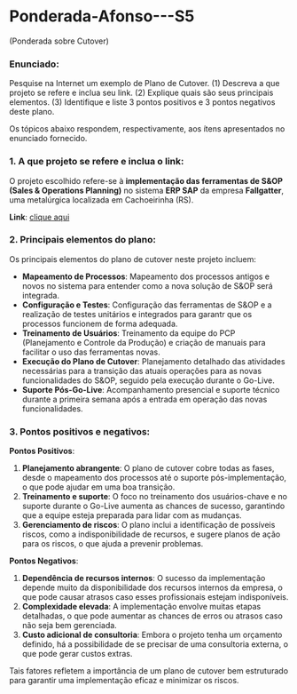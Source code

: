 # Ponderada-Afonso---S5
(Ponderada sobre Cutover)

### Enunciado:

Pesquise na Internet um exemplo de Plano de Cutover.
(1) Descreva a que projeto se refere e inclua seu link.
(2) Explique quais são seus principais elementos.
(3) Identifique e liste 3 pontos positivos e 3 pontos negativos deste plano.

Os tópicos abaixo respondem, respectivamente, aos ítens apresentados no enunciado fornecido.


### 1. A que projeto se refere e inclua o link:
O projeto escolhido refere-se à **implementação das ferramentas de S&OP (Sales & Operations Planning)** no sistema **ERP SAP** da empresa **Fallgatter**, uma metalúrgica localizada em Cachoeirinha (RS).

**Link**: [clique aqui](./documents/Iris-Hollick_.pdf)


### 2. Principais elementos do plano:
Os principais elementos do plano de cutover neste projeto incluem:

- **Mapeamento de Processos**: Mapeamento dos processos antigos e novos no sistema para entender como a nova solução de S&OP será integrada.
- **Configuração e Testes**: Configuração das ferramentas de S&OP e a realização de testes unitários e integrados para garantr que os processos funcionem de forma adequada.
- **Treinamento de Usuários**: Treinamento da equipe do PCP (Planejamento e Controle da Produção) e criação de manuais para facilitar o uso das ferramentas novas.
- **Execução do Plano de Cutover**: Planejamento detalhado das atividades necessárias para a transição das atuais operações para as novas funcionalidades do S&OP, seguido pela execução durante o Go-Live.
- **Suporte Pós-Go-Live**: Acompanhamento presencial e suporte técnico durante a primeira semana após a entrada em operação das novas funcionalidades.

### 3. Pontos positivos e negativos:
**Pontos Positivos**:
1. **Planejamento abrangente**: O plano de cutover cobre todas as fases, desde o mapeamento dos processos até o suporte pós-implementação, o que pode ajudar em uma boa transição.
2. **Treinamento e suporte**: O foco no treinamento dos usuários-chave e no suporte durante o Go-Live aumenta as chances de sucesso, garantindo que a equipe esteja preparada para lidar com as mudanças.
3. **Gerenciamento de riscos**: O plano inclui a identificação de possíveis riscos, como a indisponibilidade de recursos, e sugere planos de ação para os riscos, o que ajuda a prevenir problemas.

**Pontos Negativos**:
1. **Dependência de recursos internos**: O sucesso da implementação depende muito da disponibilidade dos recursos internos da empresa, o que pode causar atrasos caso esses profissionais estejam indisponíveis.
2. **Complexidade elevada**: A implementação envolve muitas etapas detalhadas, o que pode aumentar as chances de erros ou atrasos caso não seja bem gerenciada.
3. **Custo adicional de consultoria**: Embora o projeto tenha um orçamento definido, há a possibilidade de se precisar de uma consultoria externa, o que pode gerar custos extras.

Tais fatores refletem a importância de um plano de cutover bem estruturado para garantir uma implementação eficaz e minimizar os riscos.
 

